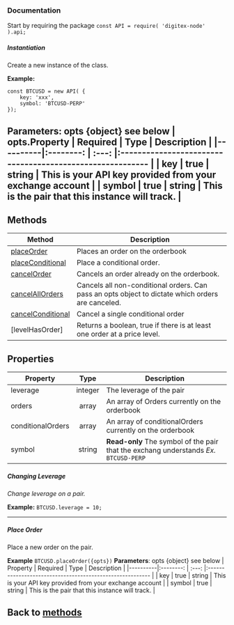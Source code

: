 ### Documentation

Start by requiring the package
`const API = require( 'digitex-node' ).api;`

##### Instantiation
Create a new instance of the class.

**Example:** 
```
const BTCUSD = new API( { 
    key: 'xxx', 
    symbol: 'BTCUSD-PERP' 
});
```

**Parameters**: opts {object} see below
| opts.Property | Required  | Type  |                         Description                  |
|----------|:--------: | :---: |:--------------------------------------------------------- |
| key      | true      | string | This is your API key provided from your exchange account |
| symbol   | true      | string | This is the pair that this instance will track.          |
---
## Methods

|       Method      | Description                                                                                       |
|-------------------|---------------------------------------------------------------------------------------------------|
|     [placeOrder]    | Places an order on the orderbook                                                                  |
| [placeConditional]  | Place a conditional order.                                                                        |
|    [cancelOrder]    | Cancels an order already on the orderbook.                                                        |
| [cancelAllOrders]   | Cancels all non-conditional orders. Can pass an opts object to dictate which orders are canceled. |
| [cancelConditional] | Cancel a single conditional order                                                                 |
| [levelHasOrder]     | Returns a boolean, true if there is at least one order at a price level.                          |

## Properties

|       Property    |Type    | Description                                                                               |
|-------------------|:------:|-------------------------------------------------------------------------------------------|
|     leverage      | integer|  The leverage of the pair                                                                 |
| orders            | array  |   An array of Orders currently on the orderbook                                           |
| conditionalOrders | array  |  An array of conditionalOrders currently on the orderbook                                 |
| symbol            | string |  **Read-only** The symbol of the pair that the exchang understands  *Ex.* ``BTCUSD-PERP`` |



##### Changing Leverage
    
*Change leverage on a pair.*

**Example:** `BTCUSD.leverage = 10;`

---

##### Place Order
Place a new order on the pair.

**Example** `BTCUSD.placeOrder({opts})`
**Parameters**: opts {object} see below
| Property | Required  | Type  |                         Description                       |
|----------|:--------: | :---: |:--------------------------------------------------------- |
| key      | true      | string | This is your API key provided from your exchange account |
| symbol   | true      | string | This is the pair that this instance will track.          |

Back to [methods]
---

[placeOrder]: <#place-order>
[placeConditional]: <#place-conditional-order>
[cancelOrder]: <#cancel-order>
[cancelAllOrders]: <#cancel-all-orders>
[cancelConditional]: <#cancel-conditional>
[orderHasLevel]: <#orderhaslevel>
[methods]: <#methods>